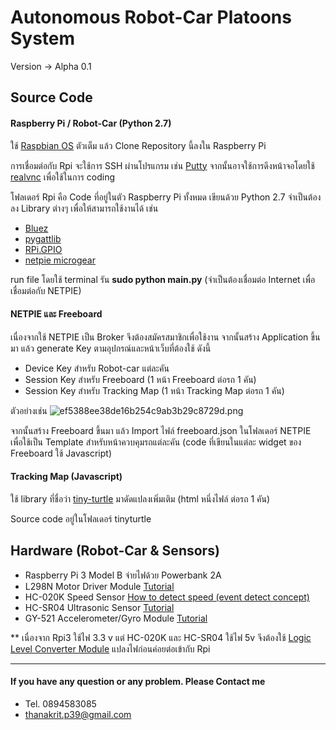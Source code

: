 # Autonomous Robot-Car Platoons System 
Version -> Alpha 0.1

## Source Code

#### Raspberry Pi / Robot-Car (Python 2.7)
ใช้ [Raspbian OS](https://www.raspberrypi.org/downloads/raspbian/) ตัวเต็ม แล้ว Clone Repository นี้ลงใน Raspberry Pi

การเชื่อมต่อกับ Rpi จะใช้การ SSH ผ่านโปรแกรม เช่น [Putty](https://www.putty.org/) จากนั้นอาจใช้การดึงหน้าจอโดยใช้ [realvnc](https://www.realvnc.com/en/connect/download/viewer/) เพื่อใช้ในการ coding

โฟลเดอร์ Rpi คือ Code ที่อยู่ในตัว Raspberry Pi ทั้งหมด เขียนด้วย Python 2.7 จำเป็นต้องลง Library ต่างๆ เพื่อให้สามารถใช้งานได้ เช่น
- [Bluez](http://www.bluez.org/download/)
- [pygattlib](https://bitbucket.org/OscarAcena/pygattlib)
- [RPi.GPIO](https://pypi.org/project/RPi.GPIO/)
- [netpie microgear](https://github.com/netpieio/microgear-python)

run file โดยใช้ terminal รัน **sudo python main.py** (จำเป็นต้องเชื่อมต่อ Internet เพื่อเชื่อมต่อกับ NETPIE)

#### NETPIE และ Freeboard

เนื่องจากใช้ NETPIE เป็น Broker จึงต้องสมัครสมาชิกเพื่อใช้งาน
จากนั้นสร้าง Application ขึ้นมา แล้ว generate Key ตามอุปกรณ์และหน้าเว็บที่ต้องใช้ ดังนี้
- Device Key สำหรับ Robot-car แต่ละคัน
- Session Key สำหรับ Freeboard (1 หน้า Freeboard ต่อรถ 1 คัน)
- Session Key สำหรับ Tracking Map (1 หน้า Tracking Map ต่อรถ 1 คัน)

ตัวอย่างเช่น
![ef5388ee38de16b254c9ab3b29c8729d.png](https://www.img.in.th/images/ef5388ee38de16b254c9ab3b29c8729d.png)

จากนั้นสร้าง Freeboard ขึ้นมา แล้ว Import ไฟล์ freeboard.json ในโฟลเดอร์ NETPIE เพื่อใช้เป็น Template สำหรับหน้าควบคุมรถแต่ละคัน
(code ที่เขียนในแต่ละ widget ของ Freeboard ใช้ Javascript)

#### Tracking Map (Javascript)
ใช้ library ที่ชื่อว่า [tiny-turtle](https://github.com/toolness/tiny-turtle) มาดัดแปลงเพิ่มเติม (html หนึ่งไฟล์ ต่อรถ 1 คัน)

Source code อยู่ในโฟลเดอร์ tinyturtle


## Hardware (Robot-Car & Sensors)
- Raspberry Pi 3 Model B จ่ายไฟด้วย Powerbank 2A
- L298N Motor Driver Module [Tutorial](https://www.bluetin.io/python/gpio-pwm-raspberry-pi-h-bridge-dc-motor-control/)
- HC-020K Speed Sensor [How to detect speed (event detect concept)](http://raspi.tv/2014/rpi-gpio-update-and-detecting-both-rising-and-falling-edges)
- HC-SR04 Ultrasonic Sensor [Tutorial](https://www.modmypi.com/blog/hc-sr04-ultrasonic-range-sensor-on-the-raspberry-pi)
- GY-521 Accelerometer/Gyro Module [Tutorial](http://www.electronicwings.com/raspberry-pi/mpu6050-accelerometergyroscope-interfacing-with-raspberry-pi)

** เนื่องจาก Rpi3 ใช้ไฟ 3.3 v แต่ HC-020K และ HC-SR04 ใช้ไฟ 5v จึงต้องใช้ [Logic Level Converter Module](https://www.arduinoall.com/product/259/logic-level-converter-module) แปลงไฟก่อนค่อยต่อเข้ากับ Rpi


***
#### If you have any question or any problem. Please Contact me
- Tel. 0894583085
- thanakrit.p39@gmail.com
